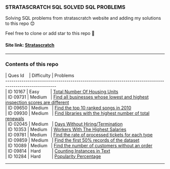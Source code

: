 ### STRATASCRATCH SQL SOLVED SQL PROBLEMS

Solving SQL problems from stratascratch website and adding my solutions to this repo 😊

Feel free to clone or add star to this repo  🌱



#### Site link: [Stratascratch](https://platform.stratascratch.com/coding)  

---


### Contents of this repo



| Ques Id&nbsp;&nbsp;&nbsp;&nbsp;| Difficulty | Problems <br />
-------------------------------------------------------------------------------------------------------<br />
| ID 10167 | Easy&nbsp;&nbsp;&nbsp;&nbsp;&nbsp;&nbsp;&nbsp;&nbsp; | [Total Number Of Housing Units](./Easy/Total%20Number%20Of%20Housing%20Units.sql)<br />
| ID 09731 | Medium&nbsp;&nbsp; | [Find all businesses whose lowest and highest inspection scores are different](./Medium/Find%20all%20businesses%20whose%20lowest%20and%20highest%20inspection%20scores%20are%20different.sql)<br />
| ID 09650 | Medium&nbsp;&nbsp; | [Find the top 10 ranked songs in 2010](./Medium/Find%20the%20top%2010%20ranked%20songs%20in%202010.sql)<br />
| ID 09930 | Medium&nbsp;&nbsp; | [Find libraries with the highest number of total renewals](./Medium/Find%20libraries%20with%20the%20highest%20number%20of%20total%20renewals.sql)<br />
| ID 02045 | Medium&nbsp;&nbsp; | [Days Without Hiring/Termination](./Medium/Days%20Without%20Hiring%2C%20Termination.sql)<br />
| ID 10353 | Medium&nbsp;&nbsp; | [Workers With The Highest Salaries](./Medium/Workers%20With%20The%20Highest%20Salaries.sql)<br />
| ID 09781 | Medium&nbsp;&nbsp; | [Find the rate of processed tickets for each type](./Medium/Find%20the%20rate%20of%20processed%20tickets%20for%20each%20type.sql)<br />
| ID 09859 | Medium&nbsp;&nbsp; | [Find the first 50% records of the dataset](./Medium/Find%20the%20first%2050%25%20records%20of%20the%20dataset.sql)<br />
| ID 10089 | Medium&nbsp;&nbsp; | [Find the number of customers without an order](./Medium/Find%20the%20number%20of%20customers%20without%20an%20order.sql)<br />
| ID 09814 | Hard&nbsp;&nbsp;&nbsp;&nbsp;&nbsp;&nbsp;&nbsp;&nbsp; | [Counting Instances in Text](./Hard/Counting%20Instances%20in%20Text.sql)<br />
| ID 10284 | Hard&nbsp;&nbsp;&nbsp;&nbsp;&nbsp;&nbsp;&nbsp;&nbsp; | [Popularity Percentage](./Hard/Popularity%20Percentage.sql)<br />

---
